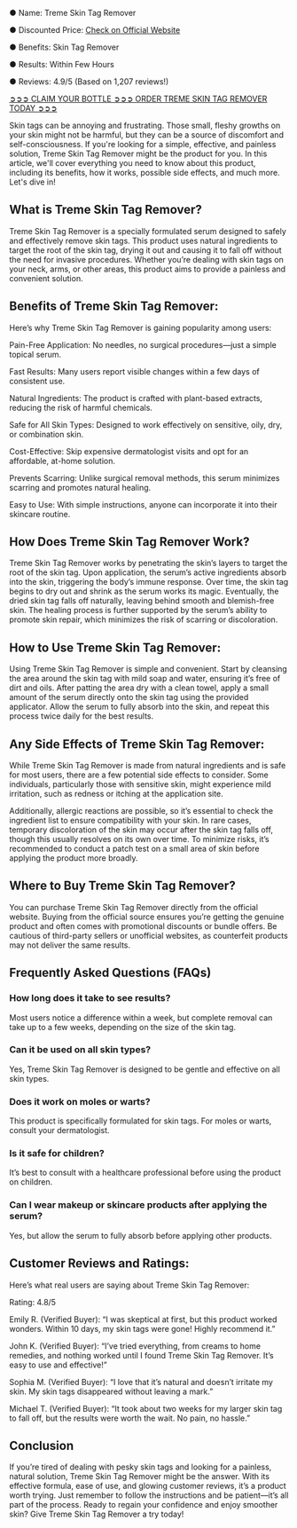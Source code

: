 ● Name: Treme Skin Tag Remover

● Discounted Price: [Check on Official Website](https://atozsupplement.com/treme-skin-tag-remover/)

‍● Benefits: Skin Tag Remover

● Results: Within Few Hours

● Reviews: 4.9/5 (Based on 1,207 reviews!)‍

‍[➲➲➲ CLAIM YOUR BOTTLE ➲➲➲ ORDER TREME SKIN TAG REMOVER TODAY ➲➲➲](https://atozsupplement.com/treme-skin-tag-remover/)

Skin tags can be annoying and frustrating. Those small, fleshy growths on your skin might not be harmful, but they can be a source of discomfort and self-consciousness. If you're looking for a simple, effective, and painless solution, Treme Skin Tag Remover might be the product for you. In this article, we'll cover everything you need to know about this product, including its benefits, how it works, possible side effects, and much more. Let's dive in!

## What is Treme Skin Tag Remover?

Treme Skin Tag Remover is a specially formulated serum designed to safely and effectively remove skin tags. This product uses natural ingredients to target the root of the skin tag, drying it out and causing it to fall off without the need for invasive procedures. Whether you’re dealing with skin tags on your neck, arms, or other areas, this product aims to provide a painless and convenient solution.

## Benefits of Treme Skin Tag Remover:

Here’s why Treme Skin Tag Remover is gaining popularity among users:

Pain-Free Application: No needles, no surgical procedures—just a simple topical serum.

Fast Results: Many users report visible changes within a few days of consistent use.

Natural Ingredients: The product is crafted with plant-based extracts, reducing the risk of harmful chemicals.

Safe for All Skin Types: Designed to work effectively on sensitive, oily, dry, or combination skin.

Cost-Effective: Skip expensive dermatologist visits and opt for an affordable, at-home solution.

Prevents Scarring: Unlike surgical removal methods, this serum minimizes scarring and promotes natural healing.

Easy to Use: With simple instructions, anyone can incorporate it into their skincare routine.

## How Does Treme Skin Tag Remover Work?

Treme Skin Tag Remover works by penetrating the skin’s layers to target the root of the skin tag. Upon application, the serum’s active ingredients absorb into the skin, triggering the body’s immune response. Over time, the skin tag begins to dry out and shrink as the serum works its magic. Eventually, the dried skin tag falls off naturally, leaving behind smooth and blemish-free skin. The healing process is further supported by the serum’s ability to promote skin repair, which minimizes the risk of scarring or discoloration.

## How to Use Treme Skin Tag Remover:

Using Treme Skin Tag Remover is simple and convenient. Start by cleansing the area around the skin tag with mild soap and water, ensuring it’s free of dirt and oils. After patting the area dry with a clean towel, apply a small amount of the serum directly onto the skin tag using the provided applicator. Allow the serum to fully absorb into the skin, and repeat this process twice daily for the best results.

## Any Side Effects of Treme Skin Tag Remover:

While Treme Skin Tag Remover is made from natural ingredients and is safe for most users, there are a few potential side effects to consider. Some individuals, particularly those with sensitive skin, might experience mild irritation, such as redness or itching at the application site.

Additionally, allergic reactions are possible, so it’s essential to check the ingredient list to ensure compatibility with your skin. In rare cases, temporary discoloration of the skin may occur after the skin tag falls off, though this usually resolves on its own over time. To minimize risks, it’s recommended to conduct a patch test on a small area of skin before applying the product more broadly.

## Where to Buy Treme Skin Tag Remover?

You can purchase Treme Skin Tag Remover directly from the official website. Buying from the official source ensures you’re getting the genuine product and often comes with promotional discounts or bundle offers. Be cautious of third-party sellers or unofficial websites, as counterfeit products may not deliver the same results.

## Frequently Asked Questions (FAQs)

### How long does it take to see results?
   
Most users notice a difference within a week, but complete removal can take up to a few weeks, depending on the size of the skin tag.

### Can it be used on all skin types?

Yes, Treme Skin Tag Remover is designed to be gentle and effective on all skin types.

### Does it work on moles or warts?

This product is specifically formulated for skin tags. For moles or warts, consult your dermatologist.

### Is it safe for children?

It’s best to consult with a healthcare professional before using the product on children.

### Can I wear makeup or skincare products after applying the serum?

Yes, but allow the serum to fully absorb before applying other products.

## Customer Reviews and Ratings:

Here’s what real users are saying about Treme Skin Tag Remover:

Rating: 4.8/5

Emily R. (Verified Buyer): “I was skeptical at first, but this product worked wonders. Within 10 days, my skin tags were gone! Highly recommend it.”

John K. (Verified Buyer): “I’ve tried everything, from creams to home remedies, and nothing worked until I found Treme Skin Tag Remover. It’s easy to use and effective!”

Sophia M. (Verified Buyer): “I love that it’s natural and doesn’t irritate my skin. My skin tags disappeared without leaving a mark.”

Michael T. (Verified Buyer): “It took about two weeks for my larger skin tag to fall off, but the results were worth the wait. No pain, no hassle.”

## Conclusion

If you’re tired of dealing with pesky skin tags and looking for a painless, natural solution, Treme Skin Tag Remover might be the answer. With its effective formula, ease of use, and glowing customer reviews, it’s a product worth trying. Just remember to follow the instructions and be patient—it’s all part of the process.
Ready to regain your confidence and enjoy smoother skin? Give Treme Skin Tag Remover a try today!
